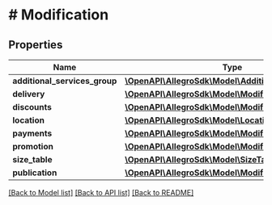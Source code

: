 # # Modification

## Properties

Name | Type | Description | Notes
------------ | ------------- | ------------- | -------------
**additional_services_group** | [**\OpenAPI\AllegroSdk\Model\AdditionalServicesGroup**](AdditionalServicesGroup.md) |  | [optional]
**delivery** | [**\OpenAPI\AllegroSdk\Model\ModificationDelivery**](ModificationDelivery.md) |  | [optional]
**discounts** | [**\OpenAPI\AllegroSdk\Model\ModificationDiscounts**](ModificationDiscounts.md) |  | [optional]
**location** | [**\OpenAPI\AllegroSdk\Model\Location**](Location.md) |  | [optional]
**payments** | [**\OpenAPI\AllegroSdk\Model\ModificationPayments**](ModificationPayments.md) |  | [optional]
**promotion** | [**\OpenAPI\AllegroSdk\Model\ModificationPromotion**](ModificationPromotion.md) |  | [optional]
**size_table** | [**\OpenAPI\AllegroSdk\Model\SizeTable**](SizeTable.md) |  | [optional]
**publication** | [**\OpenAPI\AllegroSdk\Model\ModificationPublication**](ModificationPublication.md) |  | [optional]

[[Back to Model list]](../../README.md#models) [[Back to API list]](../../README.md#endpoints) [[Back to README]](../../README.md)
